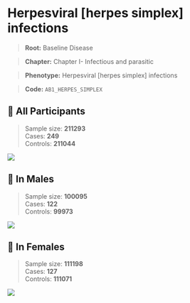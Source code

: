 # Herpesviral [herpes simplex] infections

> **Root:** Baseline Disease  

> **Chapter:** Chapter I- Infectious and parasitic  

> **Phenotype:** Herpesviral [herpes simplex] infections  

> **Code:** `AB1_HERPES_SIMPLEX`

## 🧪 All Participants  
> Sample size: **211293**  
> Cases: **249**  
> Controls: **211044**
<img src="/Disease/Figures/ALL/Incidence/AB1_HERPES_SIMPLEX.png"/>
<CsvTable src="/Disease_Data/ALL/Incidence/COX_AB1_HERPES_SIMPLEX.csv" label="🔍 View full results" />

## 👨 In Males  
> Sample size: **100095**  
> Cases: **122**  
> Controls: **99973**
<img src="/Disease/Figures/Male/Incidence/AB1_HERPES_SIMPLEX.png"/>
<CsvTable src="/Disease_Data/Male/Incidence/COX_AB1_HERPES_SIMPLEX.csv" label="🔍 View full results" />

## 👩 In Females  
> Sample size: **111198**  
> Cases: **127**  
> Controls: **111071**
<img src="/Disease/Figures/Female/Incidence/AB1_HERPES_SIMPLEX.png"/>
<CsvTable src="/Disease_Data/Female/Incidence/COX_AB1_HERPES_SIMPLEX.csv" label="🔍 View full results" />
